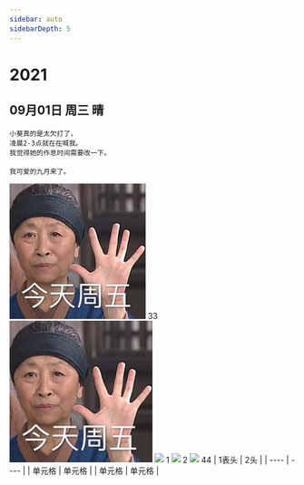 ```yaml
---
sidebar: auto
sidebarDepth: 5
---
```


# 2021
## 09月01日 周三 晴
    小葵真的是太欠打了，
    凌晨2-3点就在在喊我。
    我觉得她的作息时间需要改一下。

    我可爱的九月来了。
![我的图片](https://github.com/wwzill0928/myDiary/blob/main/diary/2021/Sept/2.jpg)
    33
    <img src="https://github.com/wwzill0928/myDiary/blob/main/diary/2021/Sept/2.jpg" width="50%">
    <img src="http://static.runoob.com/images/runoob-logo.png" width="50%">
    1
    <img src="https://wwzill0928.github.io/myDiary/diary/2021/Sept/2.jpg/" width="50%">
    2
    <img src="https://wwzill0928.github.io/myDiary/diary/2021/Sept/2.jpg" width="30%">
    44
    |  1表头   | 2头  |
    |  ----  | ----  |
    | 单元格  | 单元格 |
    | 单元格  | 单元格 |


